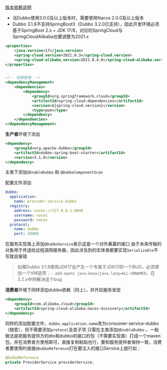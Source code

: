 [版本依赖说明](https://github.com/alibaba/spring-cloud-alibaba/wiki/%E7%89%88%E6%9C%AC%E8%AF%B4%E6%98%8E)

- 当Dubbo使用3.0.0及以上版本时，需要使用Nacos 2.0.0及以上版本
- Dubbo 3.1.8不支持SpringBoot3（Dubbo 3.2.0已支持），因此开发环境必须基于SpringBoot 2.x + JDK 17/8，对应的SpringCloud与SpringCloudAlibaba也要调整为2021.x

```xml
<properties>  
    <java.version>17</java.version>  
    <spring-cloud.version>2021.0.3</spring-cloud.version>  
    <spring-cloud-alibaba.version>2021.0.4.0</spring-cloud-alibaba.version>  
</properties>


<!-- 依赖管理 -->
<dependencyManagement>  
    <dependencies>  
        <dependency>  
            <groupId>org.springframework.cloud</groupId>  
            <artifactId>spring-cloud-dependencies</artifactId>  
            <version>${spring-cloud.version}</version>  
            <type>pom</type>  
        </dependency>  
    </dependencies>  
</dependencyManagement>
```

**生产者**环境下添加
```xml
<dependency>  
    <groupId>org.apache.dubbo</groupId>  
    <artifactId>dubbo-spring-boot-starter</artifactId>  
    <version>3.1.8</version>  
</dependency>
```

主类下添加`@EnableDubbo` 和 `@DubboComponentScan`

配置文件添加
```yml
dubbo:  
  application:  
    name: provider-service-dubbo  
  registry:  
    address: nacos://127.0.0.1:8848  
    username: nacos  
    password: nacos  
  protocol:  
    name: dubbo  
    port: 20880
```

在服务实现类上添加`@DubboService`表示这是一个对外暴露的接口
由于未来传输的对象用于传送给远程调用服务器，因此涉及到的实体类都要实现`Serializable`不写就会报错

> 如果Dubbo 3.1.8使用JDK17会产生一个专属于JDK17的一个BUG，必须增加一个VM选项：`--add-opens java.base/java.lang=ALL-UNNAMED`，在3.2.x中将解决这个bug



**消费者**环境下同样添加dubbo依赖（同上），并开启服务发现
```xml
<dependency>  
    <groupId>com.alibaba.cloud</groupId>  
    <artifactId>spring-cloud-alibaba-nacos-discovery</artifactId>  
</dependency>
```
同样的添加配置文件，`dubbo.application.name`改为consumer-service-dubbo（随意），但不需要添加`protocol`及其子项
只需在主类添加`@EnableDubbo` ，一般做法是把服务提供方的dto和dubbo的接口的包（不需要实现类）打成一个maven包，并在消费者方使用即可，直接复制粘贴也行，要和服务提供者保持一致，消费者要使用时直接`@DubboReference`打在要注入的接口Service上就行如：
```java
@DubboReference
private ProviderService providerService;
```